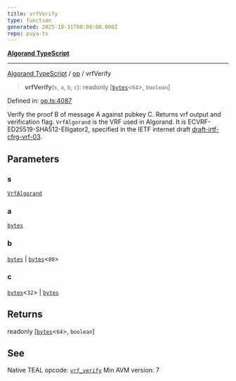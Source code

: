 ```yaml
---
title: vrfVerify
type: function
generated: 2025-10-31T00:00:00.000Z
repo: puya-ts
---
```


[**Algorand TypeScript**](docs/_md/README)

---

[Algorand TypeScript](docs/_md/modules) / [op](/reference/algorand-typescript/api/op/readme/) / vrfVerify

> **vrfVerify**(`s`, `a`, `b`, `c`): readonly \[[`bytes`](/reference/algorand-typescript/api/index/type-aliases/bytes/)\<`64`\>, `boolean`\]

Defined in: [op.ts:4087](https://github.com/algorandfoundation/puya-ts/blob/main/packages/algo-ts/src/op.ts#L4087)

Verify the proof B of message A against pubkey C. Returns vrf output and verification flag.
`VrfAlgorand` is the VRF used in Algorand. It is ECVRF-ED25519-SHA512-Elligator2, specified in the IETF internet draft [draft-irtf-cfrg-vrf-03](https://datatracker.ietf.org/doc/draft-irtf-cfrg-vrf/03/).

## Parameters

### s

[`VrfAlgorand`](/reference/algorand-typescript/api/op/enumerations/vrfverify/#vrfalgorand)

### a

[`bytes`](/reference/algorand-typescript/api/index/type-aliases/bytes/)

### b

[`bytes`](/reference/algorand-typescript/api/index/type-aliases/bytes/) | [`bytes`](/reference/algorand-typescript/api/index/type-aliases/bytes/)\<`80`\>

### c

[`bytes`](/reference/algorand-typescript/api/index/type-aliases/bytes/)\<`32`\> | [`bytes`](/reference/algorand-typescript/api/index/type-aliases/bytes/)

## Returns

readonly \[[`bytes`](/reference/algorand-typescript/api/index/type-aliases/bytes/)\<`64`\>, `boolean`\]

## See

Native TEAL opcode: [`vrf_verify`](https://dev.algorand.co/reference/algorand-teal/opcodes#vrf_verify)
Min AVM version: 7
